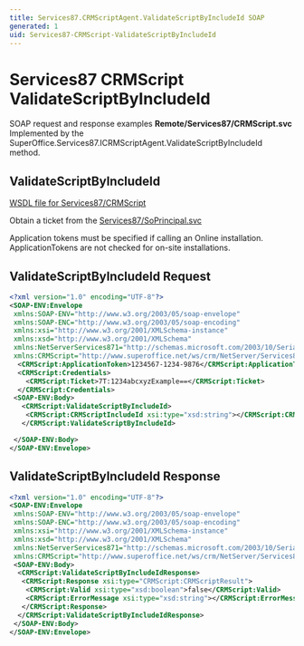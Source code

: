 ```yaml
---
title: Services87.CRMScriptAgent.ValidateScriptByIncludeId SOAP
generated: 1
uid: Services87-CRMScript-ValidateScriptByIncludeId
---
```


# Services87 CRMScript ValidateScriptByIncludeId

SOAP request and response examples **Remote/Services87/CRMScript.svc**
Implemented by the <see cref="M:SuperOffice.Services87.ICRMScriptAgent.ValidateScriptByIncludeId">SuperOffice.Services87.ICRMScriptAgent.ValidateScriptByIncludeId</see> method.

## ValidateScriptByIncludeId

[WSDL file for Services87/CRMScript](../Services87-CRMScript.md)

Obtain a ticket from the [Services87/SoPrincipal.svc](../SoPrincipal/index.md)

Application tokens must be specified if calling an Online installation. ApplicationTokens are not checked for on-site installations.

## ValidateScriptByIncludeId Request

```xml
<?xml version="1.0" encoding="UTF-8"?>
<SOAP-ENV:Envelope
 xmlns:SOAP-ENV="http://www.w3.org/2003/05/soap-envelope"
 xmlns:SOAP-ENC="http://www.w3.org/2003/05/soap-encoding"
 xmlns:xsi="http://www.w3.org/2001/XMLSchema-instance"
 xmlns:xsd="http://www.w3.org/2001/XMLSchema"
 xmlns:NetServerServices871="http://schemas.microsoft.com/2003/10/Serialization/"
 xmlns:CRMScript="http://www.superoffice.net/ws/crm/NetServer/Services87">
  <CRMScript:ApplicationToken>1234567-1234-9876</CRMScript:ApplicationToken>
  <CRMScript:Credentials>
    <CRMScript:Ticket>7T:1234abcxyzExample==</CRMScript:Ticket>
  </CRMScript:Credentials>
 <SOAP-ENV:Body>
   <CRMScript:ValidateScriptByIncludeId>
    <CRMScript:CRMScriptIncludeId xsi:type="xsd:string"></CRMScript:CRMScriptIncludeId>
   </CRMScript:ValidateScriptByIncludeId>

 </SOAP-ENV:Body>
</SOAP-ENV:Envelope>

```

## ValidateScriptByIncludeId Response

```xml
<?xml version="1.0" encoding="UTF-8"?>
<SOAP-ENV:Envelope
 xmlns:SOAP-ENV="http://www.w3.org/2003/05/soap-envelope"
 xmlns:SOAP-ENC="http://www.w3.org/2003/05/soap-encoding"
 xmlns:xsi="http://www.w3.org/2001/XMLSchema-instance"
 xmlns:xsd="http://www.w3.org/2001/XMLSchema"
 xmlns:NetServerServices871="http://schemas.microsoft.com/2003/10/Serialization/"
 xmlns:CRMScript="http://www.superoffice.net/ws/crm/NetServer/Services87">
 <SOAP-ENV:Body>
  <CRMScript:ValidateScriptByIncludeIdResponse>
   <CRMScript:Response xsi:type="CRMScript:CRMScriptResult">
    <CRMScript:Valid xsi:type="xsd:boolean">false</CRMScript:Valid>
    <CRMScript:ErrorMessage xsi:type="xsd:string"></CRMScript:ErrorMessage>
   </CRMScript:Response>
  </CRMScript:ValidateScriptByIncludeIdResponse>
 </SOAP-ENV:Body>
</SOAP-ENV:Envelope>

```
